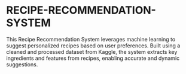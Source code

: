 # RECIPE-RECOMMENDATION-SYSTEM
This Recipe Recommendation System leverages machine learning to suggest personalized recipes based on user preferences. Built using a cleaned and processed dataset from Kaggle, the system extracts key ingredients and features from recipes, enabling accurate and dynamic suggestions.
